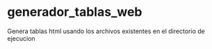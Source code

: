 # generador_tablas_web
Genera tablas html usando los archivos existentes en el directorio de ejecucion
